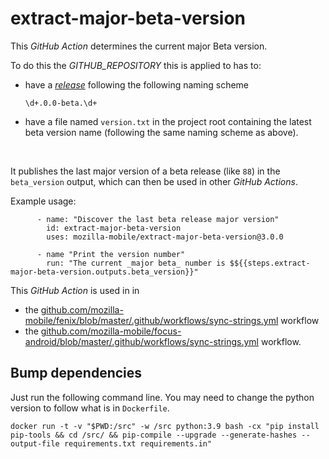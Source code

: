 # extract-major-beta-version

This _GitHub Action_ determines the current major Beta version.


To do this the *GITHUB_REPOSITORY* this is applied to has to:

- have a [_release_](https://docs.github.com/en/repositories/releasing-projects-on-github/about-releases) following the following naming scheme

  ```
  \d+.0.0-beta.\d+
  ```
- have a file named `version.txt` in the project root containing the latest beta version name (following the same naming scheme as above).

<br>

It publishes the last major version of a beta release (like `88`) in the `beta_version` output, which can then be used in other _GitHub Actions_.

Example usage:

```
      - name: "Discover the last beta release major version"
        id: extract-major-beta-version
        uses: mozilla-mobile/extract-major-beta-version@3.0.0

      - name "Print the version number"
        run: "The current _major beta_ number is $${{steps.extract-major-beta-version.outputs.beta_version}}"
```

This _GitHub Action_ is used in in

- the [github.com/mozilla-mobile/fenix/blob/master/.github/workflows/sync-strings.yml](https://github.com/mozilla-mobile/fenix/blob/master/.github/workflows/sync-strings.yml) workflow
- the [github.com/mozilla-mobile/focus-android/blob/master/.github/workflows/sync-strings.yml](https://github.com/mozilla-mobile/focus-android/blob/master/.github/workflows/sync-strings.yml) workflow.


## Bump dependencies

Just run the following command line. You may need to change the python version to follow what is in `Dockerfile`.

```
docker run -t -v "$PWD:/src" -w /src python:3.9 bash -cx "pip install pip-tools && cd /src/ && pip-compile --upgrade --generate-hashes --output-file requirements.txt requirements.in"
```
